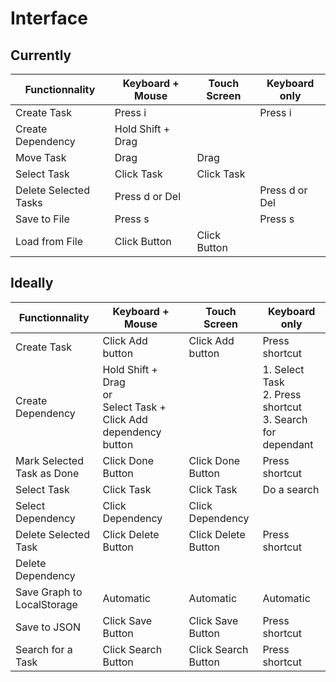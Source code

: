 # Interface

## Currently

| Functionnality        | Keyboard + Mouse  | Touch Screen     | Keyboard only  |
| -----------------     | ----------------- | ---------------- | -------------  |
| Create Task           | Press i           |                  | Press i        |
| Create Dependency     | Hold Shift + Drag |                  |                |
| Move Task             | Drag              | Drag
| Select Task           | Click Task        | Click Task
| Delete Selected Tasks | Press d or Del    |                  | Press d or Del |
| Save to File          | Press s           |                  | Press s        |
| Load from File        | Click Button      | Click Button

## Ideally

| Functionnality             | Keyboard + Mouse    | Touch Screen        | Keyboard only  |
| -----------------          | -----------------   | ----------------    | -------------- |
| Create Task                | Click Add button    | Click Add button    | Press shortcut |
| Create Dependency          | Hold Shift + Drag<br /> or <br />Select Task + Click Add dependency button  | | 1. Select Task<br /> 2. Press shortcut<br /> 3. Search for dependant |
| Mark Selected Task as Done | Click Done Button   | Click Done Button   | Press shortcut |
| Select Task                | Click Task          | Click Task          | Do a search    |
| Select Dependency          | Click Dependency    | Click Dependency    |
| Delete Selected Task       | Click Delete Button | Click Delete Button | Press shortcut |
| Delete Dependency
| Save Graph to LocalStorage | Automatic           | Automatic           | Automatic      |
| Save to JSON               | Click Save Button   | Click Save Button   | Press shortcut |
| Search for a Task          | Click Search Button | Click Search Button | Press shortcut |
